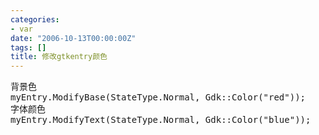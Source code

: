 ```yaml
---
categories:
- var
date: "2006-10-13T00:00:00Z"
tags: []
title: 修改gtkentry颜色
---
```


<pre>背景色
<span style="font-family: sans-serif;"></span>myEntry.ModifyBase(StateType.Normal, Gdk::Color("red")); 
<span style="font-family: sans-serif;"></span>字体颜色<span style="font-family: monospace;"></span><span style="font-family: sans-serif;">
</span>myEntry.ModifyText(StateType.Normal, Gdk::Color("blue"));
